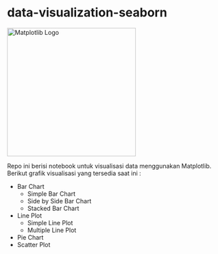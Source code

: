 # data-visualization-seaborn

<img src="https://seaborn.pydata.org/_images/logo-wide-lightbg.svg" width=300 alt="Matplotlib Logo">

Repo ini berisi notebook untuk visualisasi data menggunakan Matplotlib. <br>
Berikut grafik visualisasi yang tersedia saat ini : 
* Bar Chart
  - Simple Bar Chart
  - Side by Side Bar Chart
  - Stacked Bar Chart
* Line Plot
  - Simple Line Plot
  - Multiple Line Plot
* Pie Chart
* Scatter Plot

